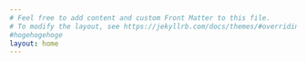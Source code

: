 ```yaml
---
# Feel free to add content and custom Front Matter to this file.
# To modify the layout, see https://jekyllrb.com/docs/themes/#overriding-theme-defaults
#hogehogehoge
layout: home
---
```

